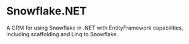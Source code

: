 # Snowflake.NET
A ORM for using Snowflake in .NET with EntityFramework capabilities, including scaffolding and Linq to Snowflake.
